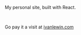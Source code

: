 My personal site, built with React.

<br>

Go pay it a visit at [ivanlewin.com](https://www.ivanlewin.com)
